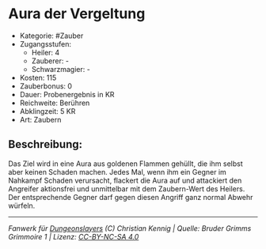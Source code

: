 # Aura der Vergeltung  
- Kategorie: #Zauber  
- Zugangsstufen:  
  - Heiler: 4  
  - Zauberer: -  
  - Schwarzmagier: -  
- Kosten: 115  
- Zauberbonus: 0  
- Dauer: Probenergebnis in KR  
- Reichweite: Berühren  
- Abklingzeit: 5 KR  
- Art: Zaubern     

## Beschreibung:
Das Ziel wird in eine Aura aus goldenen Flammen gehüllt, die ihm selbst aber keinen Schaden machen. Jedes Mal, wenn ihm ein Gegner im Nahkampf Schaden verursacht, flackert die Aura auf und attackiert den Angreifer aktionsfrei und unmittelbar mit dem Zaubern-Wert des Heilers. Der entsprechende Gegner darf gegen diesen Angriff ganz normal Abwehr würfeln.


___
*Fanwerk für [Dungeonslayers](https://www.dungeonslayers.net/) (C) Christian Kennig | Quelle: Bruder Grimms Grimmoire 1 | Lizenz: [CC-BY-NC-SA 4.0](https://creativecommons.org/licenses/by-nc-sa/4.0/deed.de)*